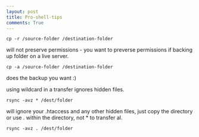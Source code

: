 ```yaml
---
layout: post
title: Pro-shell-tips
comments: True
---
```


    cp -r /source-folder /destination-folder

will not preserve permissions - you want to preverse permissions if backing up folder on a live server. 

    cp -a /source-folder /destination-folder

does the backup you want :)

using wildcard in a transfer ignores hidden files. 
    
    rsync -avz * /dest/folder

will ignore your .htaccess and any other hidden files, just copy the directory or use . within the directory, not * to transfer al.

    rsync -avz . /dest/folder